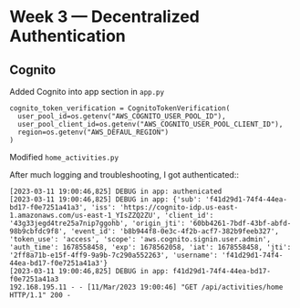 # Week 3 — Decentralized Authentication

## Cognito


Added Cognito into app section in `app.py`
```
cognito_token_verification = CognitoTokenVerification(
  user_pool_id=os.getenv("AWS_COGNITO_USER_POOL_ID"),
  user_pool_client_id=os.getenv("AWS_COGNITO_USER_POOL_CLIENT_ID"),
  region=os.getenv("AWS_DEFAUL_REGION")
)

```


Modified `home_activities.py`

After much logging and troubleshooting, I got authenticated::

```
[2023-03-11 19:00:46,825] DEBUG in app: authenicated
[2023-03-11 19:00:46,825] DEBUG in app: {'sub': 'f41d29d1-74f4-44ea-bd17-f0e7251a41a3', 'iss': 'https://cognito-idp.us-east-1.amazonaws.com/us-east-1_YIsZZQ2ZU', 'client_id': '43g33jegd4tre25a7nip7ggohb', 'origin_jti': '60bb4261-7bdf-43bf-abfd-98b9cbfdc9f8', 'event_id': 'b8b944f8-0e3c-4f2b-acf7-382b9feeb327', 'token_use': 'access', 'scope': 'aws.cognito.signin.user.admin', 'auth_time': 1678558458, 'exp': 1678562058, 'iat': 1678558458, 'jti': '2ff8a71b-e15f-4ff9-9a9b-7c290a552263', 'username': 'f41d29d1-74f4-44ea-bd17-f0e7251a41a3'}
[2023-03-11 19:00:46,825] DEBUG in app: f41d29d1-74f4-44ea-bd17-f0e7251a41a3
192.168.195.11 - - [11/Mar/2023 19:00:46] "GET /api/activities/home HTTP/1.1" 200 -

```